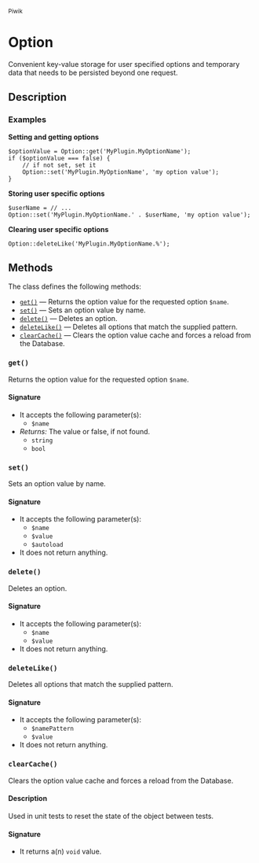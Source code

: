 <small>Piwik</small>

Option
======

Convenient key-value storage for user specified options and temporary data that needs to be persisted beyond one request.

Description
-----------

### Examples

**Setting and getting options**

    $optionValue = Option::get('MyPlugin.MyOptionName');
    if ($optionValue === false) {
        // if not set, set it
        Option::set('MyPlugin.MyOptionName', 'my option value');
    }

**Storing user specific options**

    $userName = // ...
    Option::set('MyPlugin.MyOptionName.' . $userName, 'my option value');

**Clearing user specific options**

    Option::deleteLike('MyPlugin.MyOptionName.%');


Methods
-------

The class defines the following methods:

- [`get()`](#get) &mdash; Returns the option value for the requested option `$name`.
- [`set()`](#set) &mdash; Sets an option value by name.
- [`delete()`](#delete) &mdash; Deletes an option.
- [`deleteLike()`](#deleteLike) &mdash; Deletes all options that match the supplied pattern.
- [`clearCache()`](#clearCache) &mdash; Clears the option value cache and forces a reload from the Database.

<a name="get" id="get"></a>
### `get()`

Returns the option value for the requested option `$name`.

#### Signature

- It accepts the following parameter(s):
    - `$name`
- _Returns:_ The value or false, if not found.
    - `string`
    - `bool`

<a name="set" id="set"></a>
### `set()`

Sets an option value by name.

#### Signature

- It accepts the following parameter(s):
    - `$name`
    - `$value`
    - `$autoload`
- It does not return anything.

<a name="delete" id="delete"></a>
### `delete()`

Deletes an option.

#### Signature

- It accepts the following parameter(s):
    - `$name`
    - `$value`
- It does not return anything.

<a name="deletelike" id="deletelike"></a>
### `deleteLike()`

Deletes all options that match the supplied pattern.

#### Signature

- It accepts the following parameter(s):
    - `$namePattern`
    - `$value`
- It does not return anything.

<a name="clearcache" id="clearcache"></a>
### `clearCache()`

Clears the option value cache and forces a reload from the Database.

#### Description

Used in unit tests to reset the state of the object between tests.

#### Signature

- It returns a(n) `void` value.

